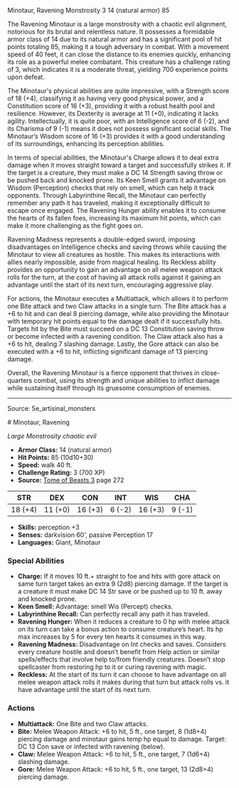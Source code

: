 <MonsterName/>Minotaur, Ravening</MonsterName>
<CreatureType/>Monstrosity</CreatureType>
<CR/>3</CR>
<AC/>14 (natural armor)</AC>
<HP/>85</HP>
<summary>The Ravening Minotaur is a large monstrosity with a chaotic evil alignment, notorious for its brutal and relentless nature. It possesses a formidable armor class of 14 due to its natural armor and has a significant pool of hit points totaling 85, making it a tough adversary in combat. With a movement speed of 40 feet, it can close the distance to its enemies quickly, enhancing its role as a powerful melee combatant. This creature has a challenge rating of 3, which indicates it is a moderate threat, yielding 700 experience points upon defeat. </summary>

<detail>

The Minotaur's physical abilities are quite impressive, with a Strength score of 18 (+4), classifying it as having very good physical power, and a Constitution score of 16 (+3), providing it with a robust health pool and resilience. However, its Dexterity is average at 11 (+0), indicating it lacks agility. Intellectually, it is quite poor, with an Intelligence score of 6 (-2), and its Charisma of 9 (-1) means it does not possess significant social skills. The Minotaur’s Wisdom score of 16 (+3) provides it with a good understanding of its surroundings, enhancing its perception abilities.

In terms of special abilities, the Minotaur's Charge allows it to deal extra damage when it moves straight toward a target and successfully strikes it. If the target is a creature, they must make a DC 14 Strength saving throw or be pushed back and knocked prone. Its Keen Smell grants it advantage on Wisdom (Perception) checks that rely on smell, which can help it track opponents. Through Labyrinthine Recall, the Minotaur can perfectly remember any path it has traveled, making it exceptionally difficult to escape once engaged. The Ravening Hunger ability enables it to consume the hearts of its fallen foes, increasing its maximum hit points, which can make it more challenging as the fight goes on. 

Ravening Madness represents a double-edged sword, imposing disadvantages on Intelligence checks and saving throws while causing the Minotaur to view all creatures as hostile. This makes its interactions with allies nearly impossible, aside from magical healing. Its Reckless ability provides an opportunity to gain an advantage on all melee weapon attack rolls for the turn, at the cost of having all attack rolls against it gaining an advantage until the start of its next turn, encouraging aggressive play.

For actions, the Minotaur executes a Multiattack, which allows it to perform one Bite attack and two Claw attacks in a single turn. The Bite attack has a +6 to hit and can deal 8 piercing damage, while also providing the Minotaur with temporary hit points equal to the damage dealt if it successfully hits. Targets hit by the Bite must succeed on a DC 13 Constitution saving throw or become infected with a ravening condition. The Claw attack also has a +6 to hit, dealing 7 slashing damage. Lastly, the Gore attack can also be executed with a +6 to hit, inflicting significant damage of 13 piercing damage.

Overall, the Ravening Minotaur is a fierce opponent that thrives in close-quarters combat, using its strength and unique abilities to inflict damage while sustaining itself through its gruesome consumption of enemies.</detail>



---

Source: 5e_artisinal_monsters

<statblock>
# Minotaur, Ravening

*Large* *Monstrosity* *chaotic evil*

- **Armor Class:** 14 (natural armor)
- **Hit Points:** 85 (10d10+30)
- **Speed:** walk 40 ft.
- **Challenge Rating:** 3 (700 XP)
- **Source:** [Tome of Beasts 3](https://koboldpress.com/kpstore/product/tome-of-beasts-3-for-5th-edition/) page 272

| STR | DEX | CON | INT | WIS | CHA |
| --- | --- | --- | --- | --- | --- |
| 18 (+4) | 11 (+0) | 16 (+3) | 6 (-2) | 16 (+3) | 9 (-1) |

- **Skills:** perception +3
- **Senses:** darkvision 60', passive Perception 17
- **Languages:** Giant, Minotaur

### Special Abilities

- **Charge:** If it moves 10 ft.+ straight to foe and hits with gore attack on same turn target takes an extra 9 (2d8) piercing damage. If the target is a creature it must make DC 14 Str save or be pushed up to 10 ft. away and knocked prone.
- **Keen Smell:** Advantage: smell Wis (Percept) checks.
- **Labyrinthine Recall:** Can perfectly recall any path it has traveled.
- **Ravening Hunger:** When it reduces a creature to 0 hp with melee attack on its turn can take a bonus action to consume creature’s heart. Its hp max increases by 5 for every ten hearts it consumes in this way.
- **Ravening Madness:** Disadvantage on Int checks and saves. Considers every creature hostile and doesn’t benefit from Help action or similar spells/effects that involve help to/from friendly creatures. Doesn’t stop spellcaster from restoring hp to it or curing ravening with magic.
- **Reckless:** At the start of its turn it can choose to have advantage on all melee weapon attack rolls it makes during that turn but attack rolls vs. it have advantage until the start of its next turn.

### Actions

- **Multiattack:** One Bite and two Claw attacks.
- **Bite:** Melee Weapon Attack: +6 to hit, 5 ft., one target, 8 (1d8+4) piercing damage and minotaur gains temp hp equal to damage. Target: DC 13 Con save or infected with ravening (below).
- **Claw:** Melee Weapon Attack: +6 to hit, 5 ft., one target, 7 (1d6+4) slashing damage.
- **Gore:** Melee Weapon Attack: +6 to hit, 5 ft., one target, 13 (2d8+4) piercing damage.


</statblock>


